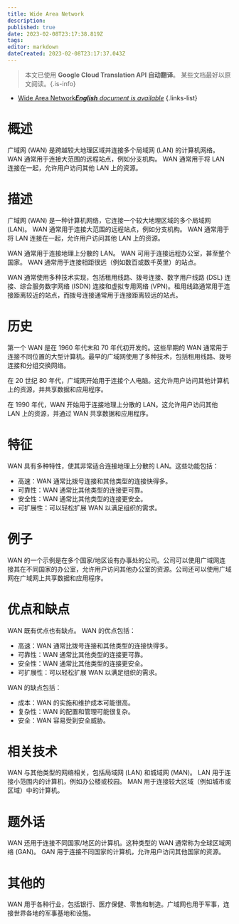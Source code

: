 ```yaml
---
title: Wide Area Network
description: 
published: true
date: 2023-02-08T23:17:38.819Z
tags: 
editor: markdown
dateCreated: 2023-02-08T23:17:37.043Z
---
```


> 本文已使用 **Google Cloud Translation API 自动翻译**。
某些文档最好以原文阅读。{.is-info}



- [Wide Area Network***English** document is available*](/en/Knowledge-base/Dictionary/wide-area-network)
{.links-list}

  
# 概述
广域网 (WAN) 是跨越较大地理区域并连接多个局域网 (LAN) 的计算机网络。 WAN 通常用于连接大范围的远程站点，例如分支机构。 WAN 通常用于将 LAN 连接在一起，允许用户访问其他 LAN 上的资源。

# 描述
广域网 (WAN) 是一种计算机网络，它连接一个较大地理区域的多个局域网 (LAN)。 WAN 通常用于连接大范围的远程站点，例如分支机构。 WAN 通常用于将 LAN 连接在一起，允许用户访问其他 LAN 上的资源。

WAN 通常用于连接地理上分散的 LAN。 WAN 可用于连接远程办公室，甚至整个国家。 WAN 通常用于连接相距很远（例如数百或数千英里）的站点。

WAN 通常使用多种技术实现，包括租用线路、拨号连接、数字用户线路 (DSL) 连接、综合服务数字网络 (ISDN) 连接和虚拟专用网络 (VPN)。租用线路通常用于连接距离较近的站点，而拨号连接通常用于连接距离较远的站点。

# 历史
第一个 WAN 是在 1960 年代末和 70 年代初开发的。这些早期的 WAN 通常用于连接不同位置的大型计算机。最早的广域网使用了多种技术，包括租用线路、拨号连接和分组交换网络。

在 20 世纪 80 年代，广域网开始用于连接个人电脑。这允许用户访问其他计算机上的资源，并共享数据和应用程序。

在 1990 年代，WAN 开始用于连接地理上分散的 LAN。这允许用户访问其他 LAN 上的资源，并通过 WAN 共享数据和应用程序。

# 特征
WAN 具有多种特性，使其非常适合连接地理上分散的 LAN。这些功能包括：

- 高速：WAN 通常比拨号连接和其他类型的连接快得多。
- 可靠性：WAN 通常比其他类型的连接更可靠。
- 安全性：WAN 通常比其他类型的连接更安全。
- 可扩展性：可以轻松扩展 WAN 以满足组织的需求。

# 例子
WAN 的一个示例是在多个国家/地区设有办事处的公司。公司可以使用广域网连接其在不同国家的办公室，允许用户访问其他办公室的资源。公司还可以使用广域网在广域网上共享数据和应用程序。

# 优点和缺点
WAN 既有优点也有缺点。 WAN 的优点包括：

- 高速：WAN 通常比拨号连接和其他类型的连接快得多。
- 可靠性：WAN 通常比其他类型的连接更可靠。
- 安全性：WAN 通常比其他类型的连接更安全。
- 可扩展性：可以轻松扩展 WAN 以满足组织的需求。

WAN 的缺点包括：

- 成本：WAN 的实施和维护成本可能很高。
- 复杂性：WAN 的配置和管理可能很复杂。
- 安全：WAN 容易受到安全威胁。

# 相关技术
WAN 与其他类型的网络相关，包括局域网 (LAN) 和城域网 (MAN)。 LAN 用于连接小范围内的计算机，例如办公楼或校园。 MAN 用于连接较大区域（例如城市或区域）中的计算机。

# 题外话
WAN 还用于连接不同国家/地区的计算机。这种类型的 WAN 通常称为全球区域网络 (GAN)。 GAN 用于连接不同国家的计算机，允许用户访问其他国家的资源。

# 其他的
WAN 用于各种行业，包括银行、医疗保健、零售和制造。广域网也用于军事，连接世界各地的军事基地和设施。